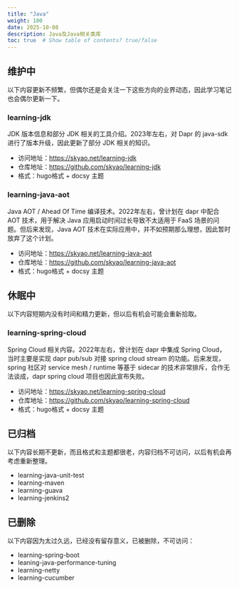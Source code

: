 ```yaml
---
title: "Java"
weight: 100
date: 2025-10-08
description: Java及Java相关类库
toc: true  # Show table of contents? true/false
---
```



## 维护中

以下内容更新不频繁，但偶尔还是会关注一下这些方向的业界动态，因此学习笔记也会偶尔更新一下。

### learning-jdk

JDK 版本信息和部分 JDK 相关的工具介绍。2023年左右，对 Dapr 的 java-sdk 进行了版本升级，因此更新了部分 JDK 相关的知识。

- 访问地址：<https://skyao.net/learning-jdk>
- 仓库地址：<https://github.com/skyao/learning-jdk>
- 格式：hugo格式 + docsy 主题

### learning-java-aot

Java AOT / Ahead Of Time 编译技术。2022年左右，曾计划在 dapr 中配合 AOT 技术，用于解决 Java 应用启动时间过长导致不太适用于 FaaS 场景的问题。但后来发现，Java AOT 技术在实际应用中，并不如预期那么理想，因此暂时放弃了这个计划。

- 访问地址：<https://skyao.net/learning-java-aot>
- 仓库地址：<https://github.com/skyao/learning-java-aot>
- 格式：hugo格式 + docsy 主题

## 休眠中

以下内容短期内没有时间和精力更新，但以后有机会可能会重新拾取。

### learning-spring-cloud

Spring Cloud 相关内容。2022年左右，曾计划在 dapr 中集成 Spring Cloud，当时主要是实现 dapr pub/sub 对接 spring cloud stream 的功能。后来发现，spring 社区对 service mesh / runtime 等基于 sidecar 的技术非常排斥，合作无法谈成，dapr spring cloud 项目也因此宣布失败。

- 访问地址：<https://skyao.net/learning-spring-cloud>
- 仓库地址：<https://github.com/skyao/learning-spring-cloud>
- 格式：hugo格式 + docsy 主题

## 已归档

以下内容长期不更新，而且格式和主题都很老，内容归档不可访问，以后有机会再考虑重新整理。

- learning-java-unit-test
- learning-maven
- learning-guava
- learning-jenkins2

## 已删除

以下内容因为太过久远，已经没有留存意义，已被删除，不可访问：

- learning-spring-boot
- leaning-java-performance-tuning
- learning-netty
- learning-cucumber